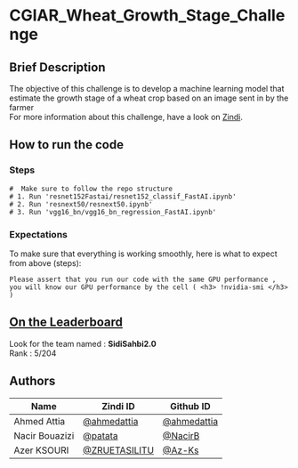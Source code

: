 # CGIAR_Wheat_Growth_Stage_Challenge

## Brief Description

The objective of this challenge is to develop a machine learning model that estimate the growth stage of a wheat crop based on an image sent in by the farmer   
For more information about this challenge, have a look on [Zindi](https://zindi.africa/competitions/cgiar-wheat-growth-stage-challenge).   



## How to run the code

### Steps

```
#  Make sure to follow the repo structure
# 1. Run 'resnet152Fastai/resnet152_classif_FastAI.ipynb'
# 2. Run 'resnext50/resnext50.ipynb'
# 3. Run 'vgg16_bn/vgg16_bn_regression_FastAI.ipynb'

```

### Expectations

To make sure that everything is working smoothly, here is what to expect from above (steps):

```
Please assert that you run our code with the same GPU performance ,
you will know our GPU performance by the cell ( <h3> !nvidia-smi </h3> ) 
```
## [On the Leaderboard](https://zindi.africa/competitions/cgiar-wheat-growth-stage-challenge/leaderboard)

Look for the team named : **SidiSahbi2.0** <br>
Rank : 5/204

## Authors

<div align='center'>

| Name           |                     Zindi ID                     |                  Github ID               |
|----------------|--------------------------------------------------|------------------------------------------|
|Ahmed Attia     |[@ahmedattia](https://zindi.africa/users/ahmedattia)  |[@ahmedattia](https://github.com/ahmedattia143)|
|Nacir Bouazizi |[@patata](https://zindi.africa/users/patata)        |[@NacirB](https://github.com/NacirB)  |
|Azer KSOURI |[@ZRUETASILITU ](https://zindi.africa/users/ZRUETASILITU)      |[@Az-Ks](https://github.com/Az-Ks)        |

</div>

